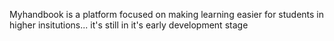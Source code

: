 Myhandbook is a platform focused on making learning easier for students in higher insitutions...
it's still in it's early development stage
